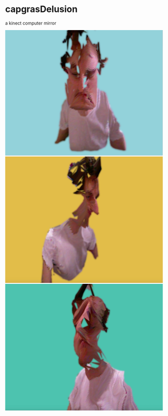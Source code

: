 # capgrasDelusion
a kinect computer mirror

![alt text](1.png "grab 1")
![alt text](2.png "grab 2")
![alt text](3.png "grab 3")
